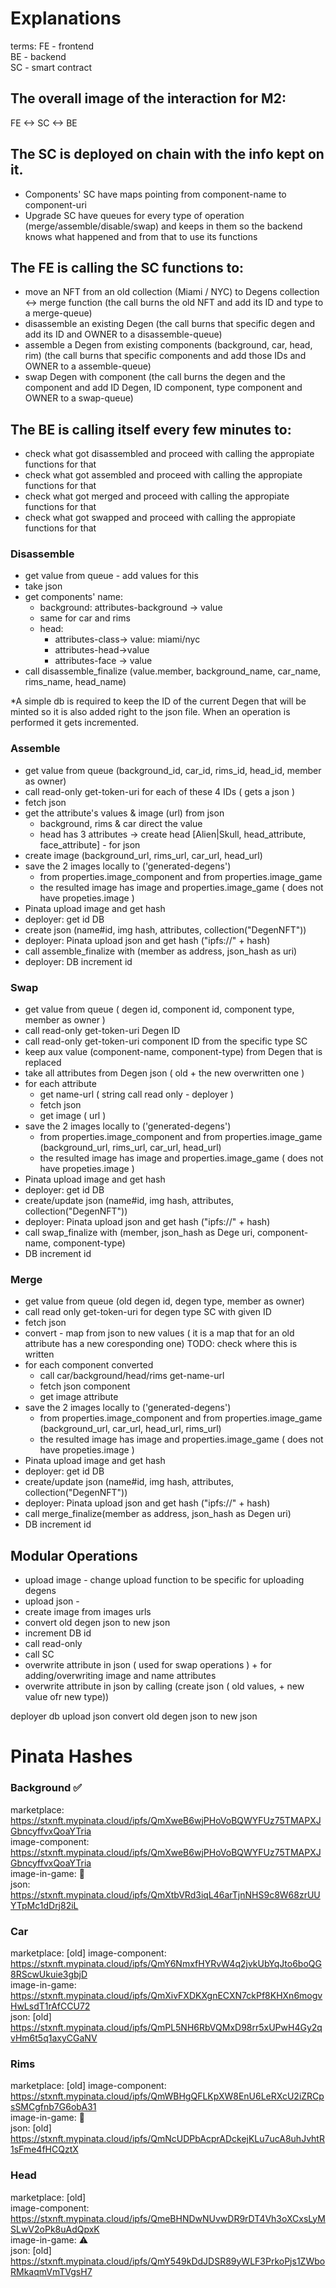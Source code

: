 # Explanations

terms:
FE - frontend  
BE - backend  
SC - smart contract

## The overall image of the interaction for M2:

FE <-> SC <-> BE

## The SC is deployed on chain with the info kept on it.

- Components' SC have maps pointing from component-name to component-uri
- Upgrade SC have queues for every type of operation (merge/assemble/disable/swap) and keeps in them so the backend knows what happened and from that to use its functions

## The FE is calling the SC functions to:

- move an NFT from an old collection (Miami / NYC) to Degens collection <-> merge function (the call burns the old NFT and add its ID and type to a merge-queue)
- disassemble an existing Degen (the call burns that specific degen and add its ID and OWNER to a disassemble-queue)
- assemble a Degen from existing components (background, car, head, rim) (the call burns that specific components and add those IDs and OWNER to a assemble-queue)
- swap Degen with component (the call burns the degen and the component and add ID Degen, ID component, type component and OWNER to a swap-queue)

## The BE is calling itself every few minutes to:

- check what got disassembled and proceed with calling the appropiate functions for that
- check what got assembled and proceed with calling the appropiate functions for that
- check what got merged and proceed with calling the appropiate functions for that
- check what got swapped and proceed with calling the appropiate functions for that

### Disassemble

- get value from queue - add values for this
- take json
- get components' name:
  - background: attributes-background → value
  - same for car and rims
  - head:
    - attributes-class-> value: miami/nyc
    - attributes-head->value
    - attributes-face -> value
- call disassemble_finalize (value.member, background_name, car_name, rims_name, head_name)

\*A simple db is required to keep the ID of the current Degen that will be minted so it is also added right to the json file. When an operation is performed it gets incremented.

### Assemble

- get value from queue (background_id, car_id, rims_id, head_id, member as owner)
- call read-only get-token-uri for each of these 4 IDs ( gets a json )
- fetch json
- get the attribute's values & image (url) from json
  - background, rims & car direct the value
  - head has 3 attributes -> create head [Alien|Skull, head_attribute, face_attribute] - for json
- create image (background_url, rims_url, car_url, head_url)
- save the 2 images locally to ('generated-degens')
  - from properties.image_component and from properties.image_game
  - the resulted image has image and properties.image_game ( does not have propeties.image )
- Pinata upload image and get hash
- deployer: get id DB
- create json (name#id, img hash, attributes, collection("DegenNFT"))
- deployer: Pinata upload json and get hash ("ipfs://" + hash)
- call assemble_finalize with (member as address, json_hash as uri)
- deployer: DB increment id

### Swap

- get value from queue ( degen id, component id, component type, member as owner )
- call read-only get-token-uri Degen ID
- call read-only get-token-uri component ID from the specific type SC
- keep aux value (component-name, component-type) from Degen that is replaced
- take all attributes from Degen json ( old + the new overwritten one )
- for each attribute
  - get name-url ( string call read only - deployer )
  - fetch json
  - get image ( url )
- save the 2 images locally to ('generated-degens')
  - from properties.image_component and from properties.image_game (background_url, rims_url, car_url, head_url)
  - the resulted image has image and properties.image_game ( does not have propeties.image )
- Pinata upload image and get hash
- deployer: get id DB
- create/update json (name#id, img hash, attributes, collection("DegenNFT"))
- deployer: Pinata upload json and get hash ("ipfs://" + hash)
- call swap_finalize with (member, json_hash as Dege uri, component-name, component-type)
- DB increment id

### Merge

- get value from queue (old degen id, degen type, member as owner)
- call read only get-token-uri for degen type SC with given ID
- fetch json
- convert - map from json to new values ( it is a map that for an old attribute has a new coresponding one) TODO: check where this is written
- for each component converted
  - call car/background/head/rims get-name-url
  - fetch json component
  - get image attribute
- save the 2 images locally to ('generated-degens')
  - from properties.image_component and from properties.image_game (background_url, car_url, head_url, rims_url)
  - the resulted image has image and properties.image_game ( does not have propeties.image )
- Pinata upload image and get hash
- deployer: get id DB
- create/update json (name#id, img hash, attributes, collection("DegenNFT"))
- deployer: Pinata upload json and get hash ("ipfs://" + hash)
- call merge_finalize(member as address, json_hash as Degen uri)
- DB increment id

## Modular Operations

- upload image - change upload function to be specific for uploading degens
- upload json -
- create image from images urls
- convert old degen json to new json
- increment DB id
- call read-only
- call SC
- overwrite attribute in json ( used for swap operations ) + for adding/overwriting image and name attributes
- overwrite attribute in json by calling (create json ( old values, + new value ofr new type))

deployer
db
upload json
convert old degen json to new json

# Pinata Hashes

### Background ✅

marketplace: https://stxnft.mypinata.cloud/ipfs/QmXweB6wjPHoVoBQWYFUz75TMAPXJGbncyffvxQoaYTria  
image-component: https://stxnft.mypinata.cloud/ipfs/QmXweB6wjPHoVoBQWYFUz75TMAPXJGbncyffvxQoaYTria  
image-in-game: 🚫  
json: https://stxnft.mypinata.cloud/ipfs/QmXtbVRd3iqL46arTjnNHS9c8W68zrUUYTpMc1dDrj82iL

### Car

marketplace: [old]
image-component: https://stxnft.mypinata.cloud/ipfs/QmY6NmxfHYRvW4q2jvkUbYqJto6boQG8RScwUkuie3gbjD  
image-in-game: https://stxnft.mypinata.cloud/ipfs/QmXivFXDKXgnECXN7ckPf8KHXn6mogvHwLsdT1rAfCCU72  
json: [old] https://stxnft.mypinata.cloud/ipfs/QmPL5NH6RbVQMxD98rr5xUPwH4Gy2qvHm6t5q1axyCGaNV

### Rims

marketplace: [old]
image-component: https://stxnft.mypinata.cloud/ipfs/QmWBHgQFLKpXW8EnU6LeRXcU2iZRCpsSMCgfnb7G6obA31  
image-in-game: 🚫  
json: [old] https://stxnft.mypinata.cloud/ipfs/QmNcUDPbAcprADckejKLu7ucA8uhJvhtR1sFme4fHCQztX

### Head

marketplace: [old]  
image-component: https://stxnft.mypinata.cloud/ipfs/QmeBHNDwNUvwDR9rDT4Vh3oXCxsLyMSLwV2oPk8uAdQpxK  
image-in-game: ⚠️  
json: [old] https://stxnft.mypinata.cloud/ipfs/QmY549kDdJDSR89yWLF3PrkoPjs1ZWboRMkaqmVmTVgsH7
